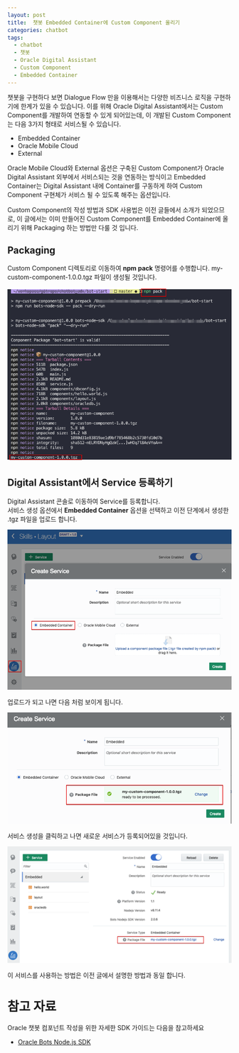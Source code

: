 ```yaml
---
layout: post
title:  챗봇 Embedded Container에 Custom Component 올리기
categories: chatbot
tags:
  - chatbot
  - 챗봇
  - Oracle Digital Assistant
  - Custom Component
  - Embedded Container
---
```


챗봇을 구현하다 보면 Dialogue Flow 만을 이용해서는 다양한 비즈니스 로직을 구현하기에 한계가 있을 수 있습니다. 이를 위해 Oracle Digital Assistant에서는 Custom Component를 개발하여 연동할 수 있게 되어있는데, 이 개발된 Custom Component는 다음 3가지 형태로 서비스될 수 있습니다.

* Embedded Container
* Oracle Mobile Cloud
* External

Oracle Mobile Cloud와 External 옵션은 구축된 Custom Component가 Oracle Digital Assistant 외부에서 서비스되는 것을 연동하는 방식이고 Embedded Container는 Digital Assistant 내에 Container를 구동하게 하여 Custom Component 구현체가 서비스 될 수 있도록 해주는 옵션입니다. 

Custom Component의 작성 방법과 SDK 사용법은 이전 글들에서 소개가 되었으므로, 이 글에서는 이미 만들어진 Custom Component를 Embedded Container에 올리기 위해 Packaging 하는 방법만 다룰 것 입니다.

## Packaging 
Custom Component 디렉토리로 이동하여 **npm pack** 명령어를 수행합니다. my-custom-component-1.0.0.tgz 파일이 생성될 것입니다.

![](/assets/images/chatbot_embedded/npm_pack.png)

## Digital Assistant에서 Service 등록하기
Digital Assistant 콘솔로 이동하여 Service를 등록합니다.  
서비스 생성 옵션에서 **Embedded Container** 옵션을 선택하고 이전 단계에서 생성한 .tgz 파일을 업로드 합니다.

![](/assets/images/chatbot_embedded/create_service.png)

업로드가 되고 나면 다음 처럼 보이게 됩니다.

![](/assets/images/chatbot_embedded/upload_package.png)

서비스 생성을 클릭하고 나면 새로운 서비스가 등록되어있을 것입니다.

![](/assets/images/chatbot_embedded/service_created.png)

이 서비스를 사용하는 방법은 이전 글에서 설명한 방법과 동일 합니다.


# 참고 자료

Oracle 챗봇 컴포넌트 작성을 위한 자세한 SDK 가이드는 다음을 참고하세요

- [Oracle Bots Node.js SDK](https://github.com/oracle/bots-node-sdk/)